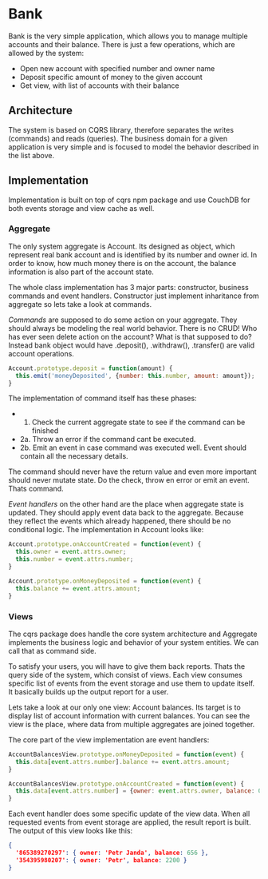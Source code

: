 # Bank

Bank is the very simple application, which allows you to manage multiple accounts
and their balance. There is just a few operations, which are allowed by the system:

* Open new account with specified number and owner name
* Deposit specific amount of money to the given account
* Get view, with list of accounts with their balance

## Architecture

The system is based on CQRS library, therefore separates the writes (commands)
and reads (queries). The business domain for a given application is very simple
and is focused to model the behavior described in the list above.

## Implementation

Implementation is built on top of cqrs npm package and use CouchDB for both events
storage and view cache as well.

### Aggregate

The only system aggregate is Account. Its designed as object, which represent
real bank account and is identified by its number and owner id. In order to
know, how much money there is on the account, the balance information is also
part of the account state.

The whole class implementation has 3 major parts: constructor, business commands 
and event handlers. Constructor just implement inharitance from aggregate so
lets take a look at commands.

_Commands_ are supposed to do some action on your aggregate. They should always be 
modeling the real world behavior. There is no CRUD! Who has ever seen delete 
action on the account? What is that supposed to do? Instead bank object would 
have .deposit(), .withdraw(), .transfer() are valid account operations.

```javascript
Account.prototype.deposit = function(amount) {
  this.emit('moneyDeposited', {number: this.number, amount: amount});
}
```

The implementation of command itself has these phases:

* 1. Check the current aggregate state to see if the command can be finished
* 2a. Throw an error if the command cant be executed.
* 2b. Emit an event in case command was executed well. Event should contain all
the necessary details.

The command should never have the return value and even more important should
never mutate state. Do the check, throw en error or emit an event. Thats command.

_Event handlers_ on the other hand are the place when aggregate state is updated.
They should apply event data back to the aggregate. Because they reflect the 
events which already happened, there should be no conditional logic. The implementation
in Account looks like:

```javascript
Account.prototype.onAccountCreated = function(event) {
  this.owner = event.attrs.owner;
  this.number = event.attrs.number;
}

Account.prototype.onMoneyDeposited = function(event) {
  this.balance += event.attrs.amount;
}
```

### Views

The cqrs package does handle the core system architecture and Aggregate implements
the business logic and behavior of your system entities. We can call that as command
side. 

To satisfy your users, you will have to give them back reports. Thats the query
side of the system, which consist of views. Each view consumes specific list of
events from the event storage and use them to update itself. It basically builds
up the output report for a user. 

Lets take a look at our only one view: Account balances. Its target is to display
list of account information with current balances. You can see the view is the
place, where data from multiple aggregates are joined together.

The core part of the view implementation are event handlers:

```javascript
AccountBalancesView.prototype.onMoneyDeposited = function(event) {
  this.data[event.attrs.number].balance += event.attrs.amount;
}

AccountBalancesView.prototype.onAccountCreated = function(event) {
  this.data[event.attrs.number] = {owner: event.attrs.owner, balance: 0};
}
```

Each event handler does some specific update of the view data. When all requested
events from event storage are applied, the result report is built. The output of this
view looks like this:

```json
{ 
  '865389270297': { owner: 'Petr Janda', balance: 656 },
  '354395980207': { owner: 'Petr', balance: 2200 } 
}
```